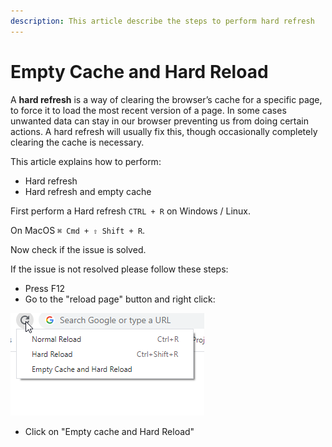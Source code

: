 ```yaml
---
description: This article describe the steps to perform hard refresh
---
```


# Empty Cache and Hard Reload

A **hard refresh** is a way of clearing the browser’s cache for a specific page, to force it to load the most recent version of a page. In some cases unwanted data can stay in our browser preventing us from doing certain actions. A hard refresh will usually fix this, though occasionally completely clearing the cache is necessary.

This article explains how to perform:

* Hard refresh
* Hard refresh and empty cache

First perform a Hard refresh `CTRL + R` on Windows / Linux.

On MacOS `⌘ Cmd + ⇧ Shift + R`.

Now check if the issue is solved.

If the issue is not resolved please follow these steps:

* Press F12
* Go to the "reload page" button and right click:

![](<../../.gitbook/assets/image (471).png>)

* Click on "Empty cache and Hard Reload"
